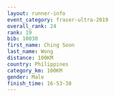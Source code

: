 ```yaml
---
layout: runner-info 
event_category: fraser-ultra-2019 
overall_rank: 24
rank: 19
bib: 10030
first_name: Ching Soon
last_name: Wong
distance: 100KM
country: Philippines
category_km: 100KM
gender: Male
finish_time: 16-53-38
---
```

